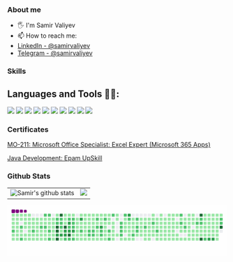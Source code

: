 ### About me 
- 🖐️ I'm Samir Valiyev
- 📫 How to reach me: 
- [LinkedIn - @samirvaliyev](https://www.linkedin.com/in/samir-valiyev/)
- [Telegram - @samirvaliyev](https://t.me/samirvaliyev)

### Skills
## Languages and Tools 👨‍💻:
<div style="display:inline_block">
  <img src="https://img.shields.io/badge/python-3670A0?style=for-the-badge&logo=python&logoColor=white"/>
  <img src="https://img.shields.io/badge/postgres-%23316192.svg?style=for-the-badge&logo=postgresql&logoColor=white"/>
  <img src="https://img.shields.io/badge/numpy-%23013243.svg?style=for-the-badge&logo=numpy&logoColor=white"/>
  <img src="https://img.shields.io/badge/pandas-%23150458.svg?style=for-the-badge&logo=pandas&logoColor=white"/>
  <img src="https://img.shields.io/badge/Matplotlib-%23ffffff.svg?style=for-the-badge&logo=Matplotlib&logoColor=white"/>
  <img src="https://img.shields.io/badge/scikit--learn-%23F7931E.svg?style=for-the-badge&logo=scikit-learn&logoColor=white"/>
  <img src="https://img.shields.io/badge/TensorFlow-%23FF6F00.svg?style=for-the-badge&logo=TensorFlow&logoColor=black"/>
  <img src="https://img.shields.io/badge/Excel_Expert-217346?style=for-the-badge&logo=microsoft-excel&logoColor=white"/>
  <img src="https://img.shields.io/badge/power_bi-F2C811?style=for-the-badge&logo=powerbi&logoColor=black"/>
  <img src="https://img.shields.io/badge/java-%23ED8B00.svg?style=for-the-badge&logo=openjdk&logoColor=white"/>  
</div>

### Certificates
<div style="display:inline_block">
  <p><a href="https://github.com/samir-valiyev/certificates/blob/develop/Samir%20Valiyev%20MO-211_%20Microsoft%20Office%20Specialist%20Excel%20Expert%20(Microsoft%20365%20Apps).pdf">MO-211: Microsoft Office Specialist: Excel Expert (Microsoft 365 Apps)</a></p>
  <p><a href="https://github.com/samir-valiyev/certificates/blob/develop/Samir%20Valiyev%20-%20Java%20Development%20Epam%20UpSkill.pdf">Java Development: Epam UpSkill</a></p>
</div>

### Github Stats
<table>
  <tr>
    <td>
      <img src="https://github-readme-stats.vercel.app/api?username=samirvaliyev&show_icons=true&include_all_commits=true&theme=radical&hide_border=true" alt="Samir's github stats"/>
    </td>
    <td>
      <img src="https://github-readme-stats.vercel.app/api/top-langs/?username=samirvaliyev&layout=compact&theme=radical&hide_border=true" />
    </td>
  </tr>
</table>

<div>
<img src="./assets/github-snake.gif" width="800" alt="Github snake">
</div>
